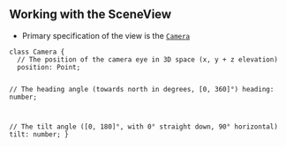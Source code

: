 <h2>Working with the SceneView</h2>

- Primary specification of the view is the [`Camera`](https://developers.arcgis.com/javascript/beta/api-reference/esri-Camera.html)

<div class="code-snippet">
<pre><code class="lang-ts">class Camera {
  // The position of the camera eye in 3D space (x, y + z elevation)
  position: Point;

  // The heading angle (towards north in degrees, [0, 360]°)
  heading: number;

  // The tilt angle ([0, 180]°, with 0° straight down, 90° horizontal)
  tilt: number;
}</code></pre>
</div>
